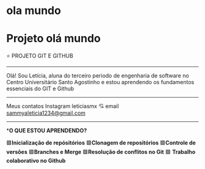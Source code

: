 # ola mundo
# Projeto olá mundo 
:star: PROJETO GIT E GITHUB
___
Olá! Sou Letícia, aluna do terceiro periodo de engenharia de software no Centro Universitário Santo Agostinho e estou aprendendo os fundamentos essenciais do GIT e Github
___
Meus contatos
Instagram leticiasmx :cupid:
email sammyaleticia1234@gmail.com
___
***O QUE ESTOU APRENDENDO?**

:green_square:**Inicialização de repósitórios**
:green_square:**Clonagem de repositórios**
:green_square:**Controle de versões**
:green_square:**Branches e Merge**
:green_square:**Resolução de conflitos no Git**
:green_square: **Trabalho colaborativo no Github**
